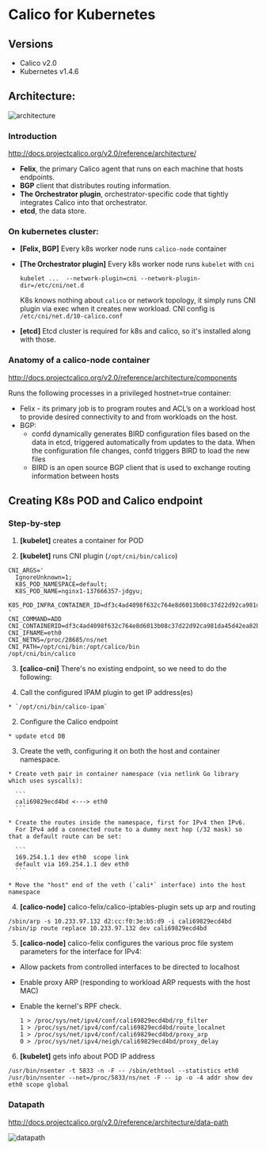 Calico for Kubernetes
=====================

## Versions

* Calico v2.0
* Kubernetes v1.4.6

## Architecture:

![architecture](https://github.com/projectcalico/calico/raw/master/images/lifecycle/calicoctl_node.png)

### Introduction

http://docs.projectcalico.org/v2.0/reference/architecture/

- **Felix**, the primary Calico agent that runs on each machine that hosts endpoints.
- **BGP** client that distributes routing information.
- **The Orchestrator plugin**, orchestrator-specific code that tightly integrates Calico into that orchestrator.
- **etcd**, the data store.

### On kubernetes cluster:

- **[Felix, BGP]** Every k8s worker node runs `calico-node` container
- **[The Orchestrator plugin]** Every k8s worker node runs `kubelet` with `cni`

  ```
  kubelet ...  --network-plugin=cni --network-plugin-dir=/etc/cni/net.d
  ```

  K8s knows nothing about `calico` or network topology, it simply runs CNI plugin via exec when it creates new workload.
  CNI config is `/etc/cni/net.d/10-calico.conf`
- **[etcd]** Etcd cluster is required for k8s and calico, so it's installed along with those.


### Anatomy of a calico-node container

http://docs.projectcalico.org/v2.0/reference/architecture/components

Runs the following processes in a privileged hostnet=true container:

- Felix - its primary job is to program routes and ACL’s on a workload host to provide desired connectivity to and from workloads on the host.
- BGP:
  - confd dynamically generates BIRD configuration files based on the data in etcd, triggered automatically from updates to the data. When the configuration file changes, confd triggers BIRD to load the new files
  - BIRD is an open source BGP client that is used to exchange routing information between hosts

## Creating K8s POD and Calico endpoint

### Step-by-step

1. **[kubelet]** creates a container for POD

2. **[kubelet]** runs CNI plugin (`/opt/cni/bin/calico`)

  ```
  CNI_ARGS='
    IgnoreUnknown=1;
    K8S_POD_NAMESPACE=default;
    K8S_POD_NAME=nginx1-137666357-jdgyu;
    K8S_POD_INFRA_CONTAINER_ID=df3c4ad4098f632c764e8d6013b08c37d22d92ca981da45d42ea82bbf6189106
  '
  CNI_COMMAND=ADD
  CNI_CONTAINERID=df3c4ad4098f632c764e8d6013b08c37d22d92ca981da45d42ea82bbf6189106
  CNI_IFNAME=eth0
  CNI_NETNS=/proc/28685/ns/net
  CNI_PATH=/opt/cni/bin:/opt/calico/bin
  /opt/cni/bin/calico
  ```
    
3. **[calico-cni]** There's no existing endpoint, so we need to do the following:

  1. Call the configured IPAM plugin to get IP address(es)
    
    * `/opt/cni/bin/calico-ipam`

  2. Configure the Calico endpoint

    * update etcd DB

  3. Create the veth, configuring it on both the host and container namespace.

    * Create veth pair in container namespace (via netlink Go library which uses syscalls):

      ```
      cali69829ecd4bd <---> eth0
      ```

    * Create the routes inside the namespace, first for IPv4 then IPv6.
      For IPv4 add a connected route to a dummy next hop (/32 mask) so that a default route can be set:

      ```
      169.254.1.1 dev eth0  scope link
      default via 169.254.1.1 dev eth0
      ```  

    * Move the "host" end of the veth (`cali*` interface) into the host namespace

4. **[calico-node]** calico-felix/calico-iptables-plugin sets up arp and routing

  ```
  /sbin/arp -s 10.233.97.132 d2:cc:f0:3e:b5:d9 -i cali69829ecd4bd
  /sbin/ip route replace 10.233.97.132 dev cali69829ecd4bd
  ```

5. **[calico-node]** calico-felix configures the various proc file system parameters for the interface for IPv4:

  * Allow packets from controlled interfaces to be directed to localhost
  * Enable proxy ARP (responding to workload ARP requests with the host MAC)
  * Enable the kernel's RPF check.

    ```
    1 > /proc/sys/net/ipv4/conf/cali69829ecd4bd/rp_filter
    1 > /proc/sys/net/ipv4/conf/cali69829ecd4bd/route_localnet
    1 > /proc/sys/net/ipv4/conf/cali69829ecd4bd/proxy_arp
    0 > /proc/sys/net/ipv4/neigh/cali69829ecd4bd/proxy_delay
    ```

6. **[kubelet]** gets info about POD IP address

  ```
  /usr/bin/nsenter -t 5833 -n -F -- /sbin/ethtool --statistics eth0
  /usr/bin/nsenter --net=/proc/5833/ns/net -F -- ip -o -4 addr show dev eth0 scope global
  ```

### Datapath

http://docs.projectcalico.org/v2.0/reference/architecture/data-path

![datapath](https://github.com/projectcalico/calico/raw/master/images/calico-datapath.png)
